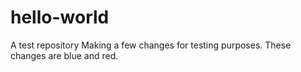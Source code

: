 # hello-world
A test repository
Making a few changes for testing purposes.
These changes are blue and red.
